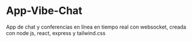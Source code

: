 # App-Vibe-Chat
App de chat y conferencias en línea en tiempo real con websocket, creada con node js, react, express  y tailwind.css
